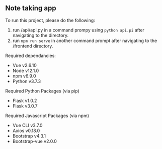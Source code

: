 ## Note taking app
 
To run this project, please do the following:

1. run /api/api.py in a command prompy using ```python api.pi``` after navigating to the directory.
2. run ```npm run serve``` in another command prompt after navigating to the /frontend directory.

Required dependancies:
- Vue v2.6.10
- Node v12.1.0
- npm v6.9.0
- Python v3.7.3

Required Python Packages (via pip)
- Flask v1.0.2
- Flask v3.0.7

Required Javascript Packages (via npm)
- Vue CLI v3.7.0
- Axios v0.18.0
- Bootstrap v4.3.1
- Bootstrap-vue v2.0.0 
